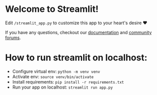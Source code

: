 # Welcome to Streamlit!

Edit `/streamlit_app.py` to customize this app to your heart's desire :heart:

If you have any questions, checkout our [documentation](https://docs.streamlit.io) and [community
forums](https://discuss.streamlit.io).

# How to run streamlit on localhost:

- Configure virtual env: `python -m venv venv`
- Activate env: `source venv/bin/activate`
- Install requirements: `pip install -r requirements.txt`
- Run your app on localhost: `streamlit run app.py`
